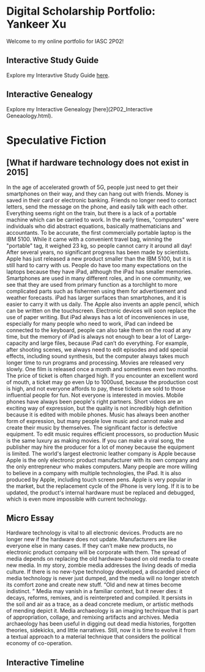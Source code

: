 # Digital Scholarship Portfolio: Yankeer Xu


Welcome to my online portfolio for IASC 2P02!

## Interactive Study Guide

Explore my Interavtive Study Guide [here](InteractiveStudyGuide.html).


## Interactive Genealogy

Explore my Interactive Genealogy [here](2P02_Interactive Geneaology.html).


# Speculative Fiction
## [What if hardware technology does not exist in 2015]
In the age of accelerated growth of 5G, people just need to get their smartphones on their way, and they can hang out with friends. Money is saved in their card or electronic banking. Friends no longer need to contact letters, send the message on the phone, and easily talk with each other. Everything seems right on the train, but there is a lack of a portable machine which can be carried to work. In the early times, "computers" were individuals who did abstract equations, basically mathematicians and accountants. To be accurate, the first commercially portable laptop is the IBM 5100. While it came with a convenient travel bag, winning the "portable" tag, it weighed 23 kg, so people cannot carry it around all day! After several years, no significant progress has been made by scientists. Apple has just released a new product smaller than the IBM 5100, but it is still hard to carry with us. People do have too many expectations on the laptops because they have iPad, although the iPad has smaller memories. Smartphones are used in many different roles, and in one community, we see that they are used from primary function as a torchlight to more complicated parts such as fishermen using them for advertisement and weather forecasts. iPad has larger surfaces than smartphones, and it is easier to carry it with us daily. The Apple also invents an apple pencil, which can be written on the touchscreen. Electronic devices will soon replace the use of paper writing. But iPad always has a lot of inconveniences in use, especially for many people who need to work, iPad can indeed be connected to the keyboard, people can also take them on the road at any time, but the memory of iPad is always not enough to bear a lot of Large-capacity and large files, because iPad can’t do everything. For example, after shooting scenes, we always need to edit episodes and add special effects, including sound synthesis, but the computer always takes much longer time to run programs and processing. Movies are released very slowly. One film is released once a month and sometimes even two months. The price of ticket is often charged high. If you encounter an excellent word of mouth, a ticket may go even Up to 1000usd, because the production cost is high, and not everyone affords to pay, these tickets are sold to those influential people for fun. Not everyone is interested in movies. Mobile phones have always been people's right partners. Short videos are an exciting way of expression, but the quality is not incredibly high definition because it is edited with mobile phones. Music has always been another form of expression, but many people love music and cannot make and create their music by themselves. The significant factor is defective equipment. To edit music requires efficient processors, so production Music is the same luxury as making movies. If you can make a viral song, the publisher may hire the producer for a lot of money because the equipment is limited. The world's largest electronic leather company is Apple because Apple is the only electronic product manufacturer with its own company and the only entrepreneur who makes computers. Many people are more willing to believe in a company with multiple technologies, the iPad. It is also produced by Apple, including touch screen pens. Apple is very popular in the market, but the replacement cycle of the iPhone is very long. If it is to be updated, the product's internal hardware must be replaced and debugged, which is even more impossible with current technology.

## Micro Essay
Hardware technology is vital to all electronic devices. Products are no longer new if the hardware does not update. Manufacturers are like everyone else in many cases. If they can’t make new products, no electronic product company will be corporate with them. The spread of media depends on replacing the old hardware-based on old media to create new media. In my story, zombie media addresses the living deads of media culture. If there is no new-type technology developed, a discarded piece of media technology is never just dumped, and the media will no longer stretch its comfort zone and create new stuff. “Old and new at times become indistinct. ” Media may vanish in a familiar context, but it never dies: it decays, reforms, remixes, and is reinterpreted and compiled. It persists in the soil and air as a trace, as a dead concrete medium, or artistic methods of mending depict it. Media archaeology is an imaging technique that is part of appropriation, collage, and remixing artifacts and archives. Media archaeology has been useful in digging out dead media histories, forgotten theories, sidekicks, and little narratives. Still, now it is time to evolve it from a textual approach to a material technique that considers the political economy of co-operation.

## Interactive Timeline
